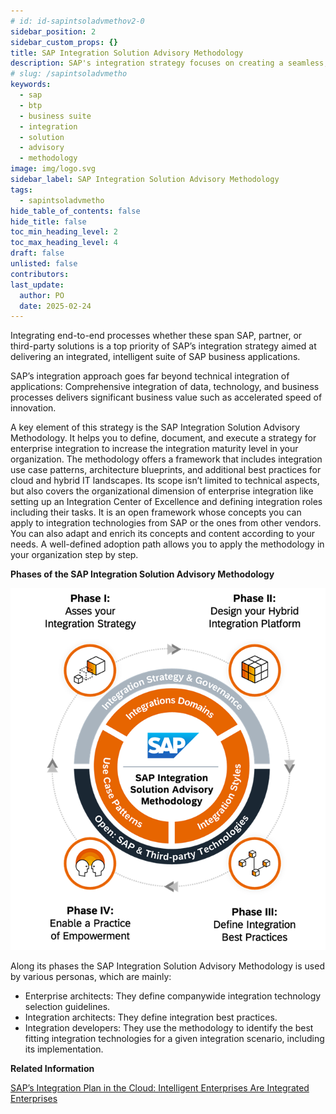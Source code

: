 ```yaml
---
# id: id-sapintsoladvmethov2-0
sidebar_position: 2
sidebar_custom_props: {}
title: SAP Integration Solution Advisory Methodology
description: SAP's integration strategy focuses on creating a seamless, intelligent suite of business applications by integrating end-to-end processes across SAP, partner, and third-party solutions, aiming to accelerate innovation and deliver significant business value. A key component of this strategy is the SAP Integration Solution Advisory Methodology, which provides a comprehensive framework for defining, documenting, and executing enterprise integration strategies, covering both technical and organizational aspects, and can be adapted to various integration technologies and organizational needs.
# slug: /sapintsoladvmetho
keywords:
  - sap
  - btp
  - business suite
  - integration
  - solution
  - advisory
  - methodology
image: img/logo.svg
sidebar_label: SAP Integration Solution Advisory Methodology
tags:
  - sapintsoladvmetho
hide_table_of_contents: false
hide_title: false
toc_min_heading_level: 2
toc_max_heading_level: 4
draft: false
unlisted: false
contributors:
last_update:
  author: PO
  date: 2025-02-24
---
```


Integrating end-to-end processes whether these span SAP, partner, or third-party solutions is a top priority of SAP’s integration strategy aimed at delivering an integrated, intelligent suite of SAP business applications.

SAP’s integration approach goes far beyond technical integration of applications: Comprehensive integration of data, technology, and business processes delivers significant business value such as accelerated speed of innovation.

A key element of this strategy is the SAP Integration Solution Advisory Methodology. It helps you to define, document, and execute a strategy for enterprise integration to increase the integration maturity level in your organization. The methodology offers a framework that includes integration use case patterns, architecture blueprints, and additional best practices for cloud and hybrid IT landscapes. Its scope isn’t limited to technical aspects, but also covers the organizational dimension of enterprise integration like setting up an Integration Center of Excellence and defining integration roles including their tasks. It is an open framework whose concepts you can apply to integration technologies from SAP or the ones from other vendors. You can also adapt and enrich its concepts and content according to your needs. A well-defined adoption path allows you to apply the methodology in your organization step by step.

  
  
**Phases of the SAP Integration Solution Advisory Methodology**

![](images/loio7bb987a22eef46d5bbd85596bd197a95_LowRes.png "Phases of the SAP Integration Solution Advisory Methodology")

Along its phases the SAP Integration Solution Advisory Methodology is used by various personas, which are mainly:

-   Enterprise architects: They define companywide integration technology selection guidelines.
-   Integration architects: They define integration best practices.
-   Integration developers: They use the methodology to identify the best fitting integration technologies for a given integration scenario, including its implementation.

**Related Information**  


[SAP’s Integration Plan in the Cloud: Intelligent Enterprises Are Integrated Enterprises](https://www.sap.com/documents/2020/02/520ea921-847d-0010-87a3-c30de2ffd8ff.html)

